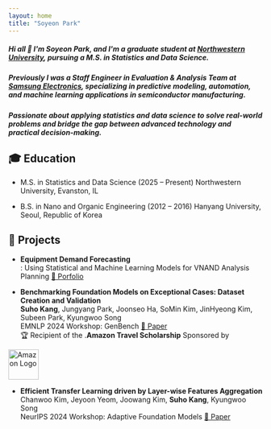 ```yaml
---
layout: home
title: "Soyeon Park"
---
```


<link rel="stylesheet" href="/assets/css/custom.css">

##### Hi all 👋 I'm Soyeon Park, and I'm a graduate student at <span class="blue-text"><a href="https://statistics.northwestern.edu/">Northwestern University</a></span>, pursuing a M.S. in Statistics and Data Science.
##### Previously I was a Staff Engineer in Evaluation & Analysis Team at <span class="blue-text"><a href="https://semiconductor.samsung.com/">Samsung Electronics</a></span>, specializing in predictive modeling, automation, and machine learning applications in semiconductor manufacturing.
##### Passionate about applying statistics and data science to solve real-world problems and bridge the gap between advanced technology and practical decision-making.


## 🎓 Education
  * M.S. in Statistics and Data Science (2025 – Present)
    Northwestern University, Evanston, IL

  * B.S. in Nano and Organic Engineering (2012 – 2016)
    Hanyang University, Seoul, Republic of Korea


## 🔭 Projects

  * **Equipment Demand Forecasting**  
  : Using Statistical and Machine Learning Models for VNAND Analysis Planning
  [📄 Porfolio](https://arxiv.org/html/2304.10805v2)

  * **Benchmarking Foundation Models on Exceptional Cases: Dataset Creation and Validation**  
  **Suho Kang**, Jungyang Park, Joonseo Ha, SoMin Kim, JinHyeong Kim, Subeen Park, Kyungwoo Song  
  EMNLP 2024 Workshop: GenBench [📄 Paper](https://arxiv.org/abs/2410.18001)  
  🏆 Recipient of the <span class="blue-text">.<strong>Amazon Travel Scholarship</strong></span> Sponsored by <span style="vertical-align:middle;">
  <img src="/assets/images/amazon-official-logo.png" alt="Amazon Logo" width="60px">
</span>

    
  * **Efficient Transfer Learning driven by Layer-wise Features Aggregation**  
  Chanwoo Kim, Jeyoon Yeom, Joowang Kim, **Suho Kang**, Kyungwoo Song  
  NeurIPS 2024 Workshop: Adaptive Foundation Models [📄 Paper](https://openreview.net/forum?id=Q0tfRYadhc#discussion)  
  